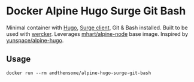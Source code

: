 # Docker Alpine Hugo Surge Git Bash

Minimal container with [Hugo](https://gohugo.io), [Surge client](https://www.npmjs.com/package/surge), Git & Bash installed. Built to be used with [wercker](http://wercker.com/). Leverages [mhart/alpine-node](https://hub.docker.com/r/mhart/alpine-node/) base image. Inspired by  [yunspace/alpine-hugo](https://hub.docker.com/r/yunspace/alpine-hugo/).

## Usage

	docker run --rm andthensome/alpine-hugo-surge-git-bash
